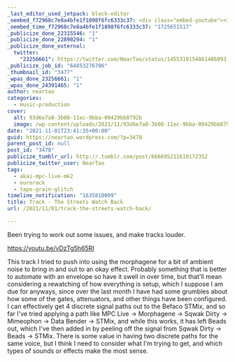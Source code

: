 ```yaml
---
_last_editor_used_jetpack: block-editor
_oembed_f72968c7e8a4bfe1f1898f6fc6333c37: <div class="embed-youtube"><iframe title="The Streets Watch Back" width="750" height="422" src="https://www.youtube.com/embed/vDzTg5h65RI?feature=oembed" frameborder="0" allow="accelerometer; autoplay; clipboard-write; encrypted-media; gyroscope; picture-in-picture; web-share" referrerpolicy="strict-origin-when-cross-origin" allowfullscreen></iframe></div>
_oembed_time_f72968c7e8a4bfe1f1898f6fc6333c37: "1725651517"
_publicize_done_22315546: "1"
_publicize_done_22890294: "1"
_publicize_done_external:
  twitter:
    "23256661": https://twitter.com/NearTao/status/1455319154861486093
_publicize_job_id: "64853276786"
_thumbnail_id: "3477"
_wpas_done_23256661: "1"
_wpas_done_24391465: "1"
author: neartao
categories:
  - music-production
cover:
  alt: 93d6e7a8-3b08-11ec-9bba-09429bb8792b
  image: /wp-content/uploads/2021/11/93d6e7a8-3b08-11ec-9bba-09429bb8792b.png
date: "2021-11-01T23:41:35+00:00"
guid: https://neartao.wordpress.com/?p=3478
parent_post_id: null
post_id: "3478"
publicize_tumblr_url: http://.tumblr.com/post/666695211619172352
publicize_twitter_user: NearTao
tags:
  - akai-mpc-live-mk2
  - eurorack
  - tape-grain-glitch
timeline_notification: "1635810099"
title: Track - The Streets Watch Back
url: /2021/11/01/track-the-streets-watch-back/

---
```

Been trying to work out some issues, and make tracks louder.

https://youtu.be/vDzTg5h65RI

This track I tried to push into using the morphagene for a bit of ambient noise to bring in and out to an okay effect. Probably something that is better to automate with an envelope so have it swell in over time, but that'll mean considering a rewatching of how everything is setup, which I suppose I am due for anyways, since over the last month I have had some grumbles about how some of the gates, attenuators, and other things have been configured. I can effectively get 4 discrete signal paths out to the Befaco STMix, and so far I've tried applying a path like MPC Live -> Morphagene -> Sqwak Dirty -> Mimeophon -> Data Bender -> STMix, and while this works, it has left Beads out, which I've then added in by peeling off the signal from Sqwak Dirty -> Beads -> STMix. There is some value in having two discrete paths for the same voice, but I think I need to consider what I'm trying to get, and which types of sounds or effects make the most sense.
